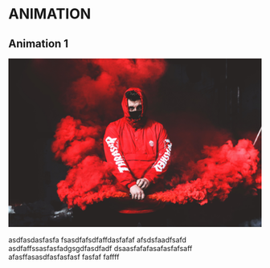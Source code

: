 # ANIMATION
## **Animation 1**
![](animation%201/2.jpg)

asdfasdasfasfa
fsasdfafsdfaffdasfafaf
afsdsfaadfsafd
asdfaffssasfasfadgsgdfasdfadf
dsaasfafafasafasfafsaff
afasffasasdfasfasfasf
fasfaf
faffff
